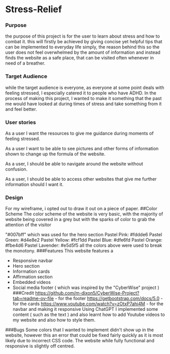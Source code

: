 # Stress-Relief
### Purpose
the purpose of this project is for the user to learn about stress and how to combat it. this will firstly be achieved by giving concise yet helpful tips that can be implemented to everyday life simply, the reason behind this so the user does not feel overwhelmed by the amount of information and instead finds the website as a safe place, that can be visited often whenever in need of a breather.
### Target Audience
while the target audience is everyone, as everyone at some point deals with feeling stressed, I especially catered it to people who have ADHD. In the process of making this project, I wanted to make it something that the past me would have looked at during times of stress and take something from it and feel better.
### User stories
As a user I want the resources to give me guidance during moments of feeling stressed.

As a user I want to be able to see pictures and other forms of information shown to change up the formula of the website.

As a user, I should be able to navigate around the website without confusion.

As a user, I should be able to access other websites that give me further information should I want it.
### Design
For my wireframe, i opted out to draw it out on a piece of paper.
##Color Scheme
The color scheme of the website is very basic, with the majority of website being covered in a grey but with the sparks of color to grab the attention of the visitor

"#007bff" which was used for the hero section
Pastel Pink: #fddde6 
Pastel Green: #d4e8e2
Pastel Yellow: #fcf1dd
Pastel Blue: #dfe6fd
Pastel Orange: #fbe4d6
Pastel Lavender: #e5d5f5
all the colors above were used to break the monotony.
###Features
This website features a
- Responsive navbar
- Hero section
- Information cards
- Affirmation section
- Embedded videos
- Social media footer ( which was inspired by the "CyberWise" project )
###Credit
https://github.com/m-dixon5/CyberWise-Project?tab=readme-ov-file - for the footer
https://getbootstrap.com/docs/5.0 - for the cards
https://www.youtube.com/watch?v=zOtxP7ahi4M - for the navbar and making it responsive
Using ChatGPT I implemented some content ( such as the text ) and also learnt how to add Youtube videos to my website and also how to style them.




###Bugs
Some colors that I wanted to implement didn't show up in the website, however this an error that could be fixed fairly quickly as it is most likely due to incorrect CSS code.
The website while fully functional and responsive is slightly off centred.

